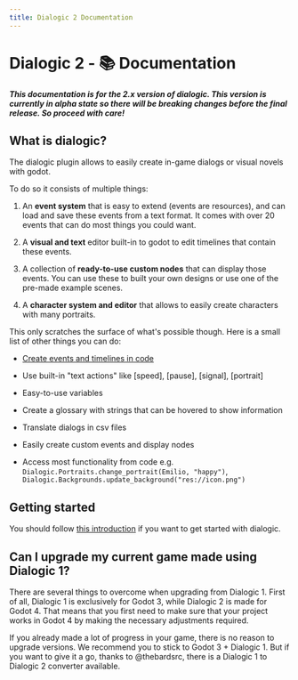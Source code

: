 ```yaml
---
title: Dialogic 2 Documentation
---
```


# Dialogic 2 - 📚 Documentation

***This documentation is for the 2.x version of dialogic. This version is currently in alpha state so there will be breaking changes before the final release. So proceed with care!***

## What is dialogic?

The dialogic plugin allows to easily create in-game dialogs or visual novels with godot.

To do so it consists of multiple things:

1. An **event system** that is easy to extend (events are resources), and can load and save these events from a text format. It comes with over 20 events that can do most things you could want.

2. A **visual and text** editor built-in to godot to edit timelines that contain these events.

3. A collection of **ready-to-use custom nodes** that can display those events. You can use these to built your own designs or use one of the pre-made example scenes.

4. A **character system and editor** that allows to easily create characters with many portraits.

This only scratches the surface of what's possible though. Here is a small list of other things you can do:

- [Create events and timelines in code](/documentation/creating-timelines-in-code)

- Use built-in "text actions" like [speed], [pause], [signal], [portrait]

- Easy-to-use variables

- Create a glossary with strings that can be hovered to show information

- Translate dialogs in csv files

- Easily create custom events and display nodes

- Access most functionality from code e.g. `Dialogic.Portraits.change_portrait(Emilio, "happy")`, `Dialogic.Backgrounds.update_background("res://icon.png")`

## Getting started

You should follow [this introduction](/documentation/getting-started) if you want to get started with dialogic.

## Can I upgrade my current game made using Dialogic 1?

There are several things to overcome when upgrading from Dialogic 1. First of all, Dialogic 1 is exclusively for Godot 3, while Dialogic 2 is made for Godot 4. That means that you first need to make sure that your project works in Godot 4 by making the necessary adjustments required.

If you already made a lot of progress in your game, there is no reason to upgrade versions. We recommend you to stick to Godot 3 + Dialogic 1. But if you want to give it a go, thanks to @thebardsrc, there is a Dialogic 1 to Dialogic 2 converter available.